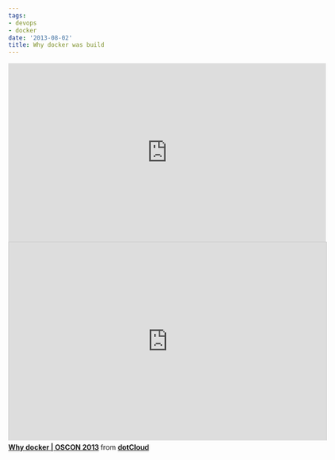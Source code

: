 ```yaml
---
tags:
- devops
- docker
date: '2013-08-02'
title: Why docker was build
---
```



<iframe width="640" height="360" src="http://www.youtube.com/embed/3N3n9FzebAA?feature=player_detailpage" frameborder="0" allowfullscreen></iframe>


<iframe src="http://www.slideshare.net/slideshow/embed_code/24635474" width="640" height="400" frameborder="0" marginwidth="0" marginheight="0" scrolling="no" style="border:1px solid #CCC;border-width:1px 1px 0;margin-bottom:5px" allowfullscreen webkitallowfullscreen mozallowfullscreen> </iframe> <div style="margin-bottom:5px"> <strong> <a href="http://www.slideshare.net/dotCloud/why-docker2bisv4" title="Why docker | OSCON 2013" target="_blank">Why docker | OSCON 2013</a> </strong> from <strong><a href="http://www.slideshare.net/dotCloud" target="_blank">dotCloud</a></strong> </div>
